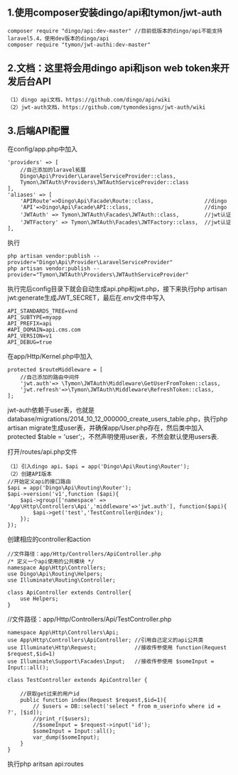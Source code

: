 ## 1.使用composer安装dingo/api和tymon/jwt-auth

    composer require "dingo/api:dev-master" //目前低版本的dingo/api不能支持laravel5.4，使用dev版本的dingo/api
    composer require "tymon/jwt-authi:dev-master"

## 2.文档：这里将会用dingo api和json web token来开发后台API

    （1）dingo api文档，https://github.com/dingo/api/wiki
    （2）jwt-auth文档，https://github.com/tymondesigns/jwt-auth/wiki

## 3.后端API配置

在config/app.php中加入

    'providers' => [
        //自己添加的laravel拓展
        Dingo\Api\Provider\LaravelServiceProvider::class,
        Tymon\JWTAuth\Providers\JWTAuthServiceProvider::class
    ],
    'aliases' => [
        'APIRoute'=>Dingo\Api\Facade\Route::class,                //dingo
        'API'=>Dingo\Api\Facade\API::class,                       //dingo
        'JWTAuth' => Tymon\JWTAuth\Facades\JWTAuth::class,        //jwt认证
        'JWTFactory' => Tymon\JWTAuth\Facades\JWTFactory::class,  //jwt认证
    ],

执行

    php artisan vendor:publish --provider="Dingo\Api\Provider\LaravelServiceProvider"
    php artisan vendor:publish --provider="Tymon\JWTAuth\Providers\JWTAuthServiceProvider"

执行完后config目录下就会自动生成api.php和jwt.php，接下来执行php artisan jwt:generate生成JWT_SECRET，最后在.env文件中写入

    API_STANDARDS_TREE=vnd
    API_SUBTYPE=myapp
    API_PREFIX=api
    #API_DOMAIN=api.cms.com
    API_VERSION=v1
    API_DEBUG=true

在app/Http/Kernel.php中加入

    protected $routeMiddleware = [
        //自己添加的路由中间件
        'jwt.auth'=> \Tymon\JWTAuth\Middleware\GetUserFromToken::class,
        'jwt.refresh'=>\Tymon\JWTAuth\Middleware\RefreshToken::class,
    ];

jwt-auth依赖于user表，也就是database/migrations/2014_10_12_000000_create_users_table.php，执行php artisan migrate生成user表，并确保app/User.php存在，然后类中加入protected $table = 'user';，不然声明使用user表，不然会默认使用users表.

打开/routes/api.php文件

    （1）引入dingo api，$api = app('Dingo\Api\Routing\Router');
    （2）创建API版本
    //开始定义api的接口路由
    $api = app('Dingo\Api\Routing\Router');
    $api->version('v1',function ($api){
        $api->group(['namespace' => 'App\Http\Controllers\Api','middleware'=>'jwt.auth'], function($api){
            $api->get('test','TestController@index');
        });
    });

创建相应的controller和action

    //文件路径：app/Http/Controllers/ApiController.php
    /* 定义一个api使用的公共模块 */
    namespace App\Http\Controllers;
    use Dingo\Api\Routing\Helpers;
    use Illuminate\Routing\Controller;

    class ApiController extends Controller{
        use Helpers;
    }


//文件路径：app/Http/Controllers/Api/TestController.php

    namespace App\Http\Controllers\Api;   
    use App\Http\Controllers\ApiController; //引用自己定义的api公共类
    use Illuminate\Http\Request;            //接收传参使用 function(Request $request,$id=1)
    use Illuminate\Support\Facades\Input;   //接收传参使用 $someInput = Input::all();

    class TestController extends ApiController {

        //获取get过来的用户id
        public function index(Request $request,$id=1){
            // $users = DB::select('select * from m_userinfo where id = ?', [$id]);
            //print_r($users);
            //$someInput = $request->input('id');
            $someInput = Input::all();
            var_dump($someInput);
        }
    }

执行php aritsan api:routes